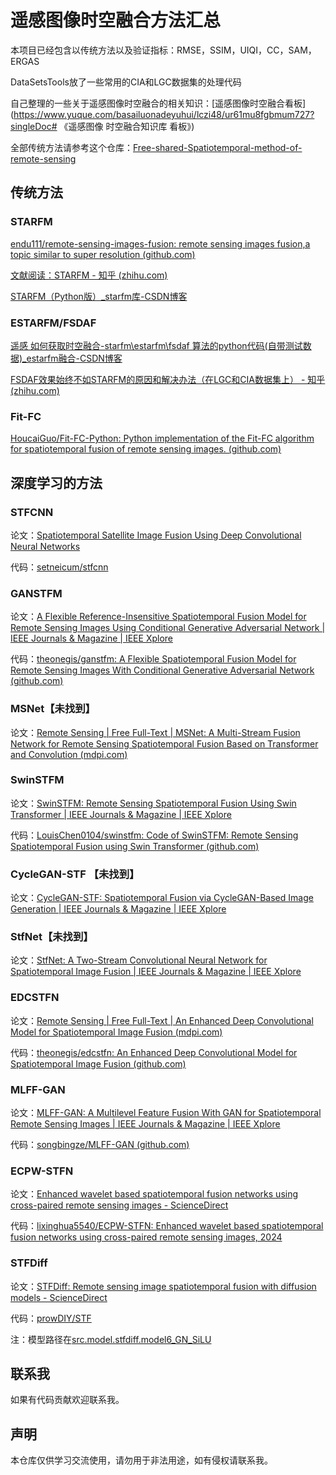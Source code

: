 # 遥感图像时空融合方法汇总

本项目已经包含以传统方法以及验证指标：RMSE，SSIM，UIQI，CC，SAM，ERGAS

DataSetsTools放了一些常用的CIA和LGC数据集的处理代码

自己整理的一些关于遥感图像时空融合的相关知识：[遥感图像时空融合看板](https://www.yuque.com/basailuonadeyuhui/lczi48/ur61mu8fgbmum727?singleDoc# 《遥感图像 时空融合知识库 看板》)

全部传统方法请参考这个仓库：[Free-shared-Spatiotemporal-method-of-remote-sensing](https://github.com/max19951001/Free-shared-Spatiotemporal-method-of-remote-sensing-)

## 传统方法

### STARFM

[endu111/remote-sensing-images-fusion: remote sensing images fusion,a topic similar to super resolution (github.com)](https://github.com/endu111/remote-sensing-images-fusion/tree/master)

[文献阅读：STARFM - 知乎 (zhihu.com)](https://zhuanlan.zhihu.com/p/412081033)

[STARFM（Python版）_starfm库-CSDN博客](https://blog.csdn.net/qq_43873392/article/details/127990068)

### ESTARFM/FSDAF

[遥感 如何获取时空融合-starfm\estarfm\fsdaf 算法的python代码(自带测试数据)_estarfm融合-CSDN博客](https://blog.csdn.net/Nieqqwe/article/details/124341403)

[FSDAF效果始终不如STARFM的原因和解决办法（在LGC和CIA数据集上） - 知乎 (zhihu.com)](https://zhuanlan.zhihu.com/p/436387889)

### Fit-FC

[HoucaiGuo/Fit-FC-Python: Python implementation of the Fit-FC algorithm for spatiotemporal fusion of remote sensing images. (github.com)](https://github.com/HoucaiGuo/Fit-FC-Python)

## 深度学习的方法

### STFCNN

论文：[Spatiotemporal Satellite Image Fusion Using Deep Convolutional Neural Networks](https://ieeexplore.ieee.org/abstract/document/8291042)

代码：[setneicum/stfcnn](https://github.com/setneicum/stfcnn)

### GANSTFM

论文：[A Flexible Reference-Insensitive Spatiotemporal Fusion Model for Remote Sensing Images Using Conditional Generative Adversarial Network | IEEE Journals & Magazine | IEEE Xplore](https://ieeexplore.ieee.org/abstract/document/9336033)

代码：[theonegis/ganstfm: A Flexible Spatiotemporal Fusion Model for Remote Sensing Images With Conditional Generative Adversarial Network (github.com)](https://github.com/theonegis/ganstfm)

### MSNet【未找到】

论文：[Remote Sensing | Free Full-Text | MSNet: A Multi-Stream Fusion Network for Remote Sensing Spatiotemporal Fusion Based on Transformer and Convolution (mdpi.com)](https://www.mdpi.com/2072-4292/13/18/3724)

### SwinSTFM

论文：[SwinSTFM: Remote Sensing Spatiotemporal Fusion Using Swin Transformer | IEEE Journals & Magazine | IEEE Xplore](https://ieeexplore.ieee.org/abstract/document/9795183)

代码：[LouisChen0104/swinstfm: Code of SwinSTFM: Remote Sensing Spatiotemporal Fusion using Swin Transformer (github.com)](https://github.com/LouisChen0104/swinstfm)

### CycleGAN-STF 【未找到】

论文：[CycleGAN-STF: Spatiotemporal Fusion via CycleGAN-Based Image Generation | IEEE Journals & Magazine | IEEE Xplore](https://ieeexplore.ieee.org/abstract/document/9206067)

### StfNet【未找到】

论文：[StfNet: A Two-Stream Convolutional Neural Network for Spatiotemporal Image Fusion | IEEE Journals & Magazine | IEEE Xplore](https://ieeexplore.ieee.org/abstract/document/8693668)

### EDCSTFN

论文：[Remote Sensing | Free Full-Text | An Enhanced Deep Convolutional Model for Spatiotemporal Image Fusion (mdpi.com)](https://www.mdpi.com/2072-4292/11/24/2898?ref=https://githubhelp.com)

代码：[theonegis/edcstfn: An Enhanced Deep Convolutional Model for Spatiotemporal Image Fusion (github.com)](https://github.com/theonegis/edcstfn)

### MLFF-GAN

论文：[MLFF-GAN: A Multilevel Feature Fusion With GAN for Spatiotemporal Remote Sensing Images | IEEE Journals & Magazine | IEEE Xplore](https://ieeexplore.ieee.org/abstract/document/9781347/)

代码：[songbingze/MLFF-GAN (github.com)](https://github.com/songbingze/MLFF-GAN)

### ECPW-STFN

论文：[Enhanced wavelet based spatiotemporal fusion networks using cross-paired remote sensing images - ScienceDirect](https://www.sciencedirect.com/science/article/pii/S092427162400176X)

代码：[lixinghua5540/ECPW-STFN: Enhanced wavelet based spatiotemporal fusion networks using cross-paired remote sensing images, 2024](https://github.com/lixinghua5540/ECPW-STFN)

### STFDiff

论文：[STFDiff: Remote sensing image spatiotemporal fusion with diffusion models - ScienceDirect](https://www.sciencedirect.com/science/article/pii/S1566253524002835)

代码：[prowDIY/STF](https://github.com/prowDIY/STF)

注：模型路径在<u>src.model.stfdiff.model6_GN_SiLU</u>

## 联系我

如果有代码贡献欢迎联系我。

## 声明

本仓库仅供学习交流使用，请勿用于非法用途，如有侵权请联系我。
